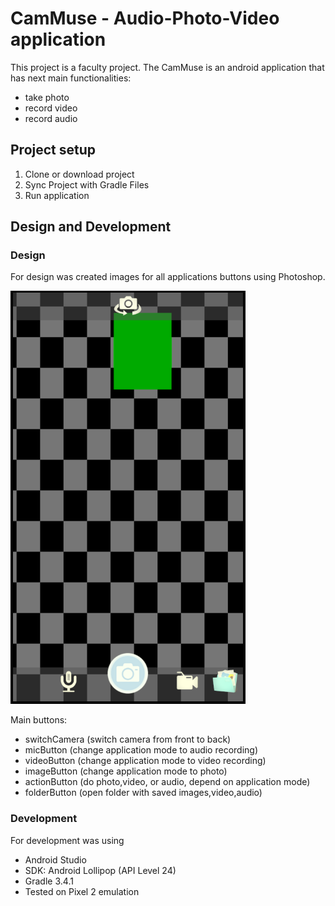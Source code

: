 # CamMuse - Audio-Photo-Video application

This project is a faculty project. The CamMuse is an android application that has next main functionalities:
- take photo
- record video
- record audio

## Project setup
1. Clone or download project
2. Sync Project with Gradle Files
3. Run application

## Design and Development

### Design 
For design was created images for all applications buttons using Photoshop.

![CamMuse design](images/CamMuse.png)

Main buttons:
- switchCamera (switch camera from front to back)
- micButton (change application mode to audio recording)
- videoButton (change application mode to video recording)
- imageButton  (change application mode to photo)
- actionButton (do photo,video, or audio, depend on application mode)
- folderButton (open folder with saved images,video,audio)


### Development
For development was using
- Android Studio
- SDK: Android Lollipop (API Level 24)
- Gradle 3.4.1
- Tested on Pixel 2 emulation